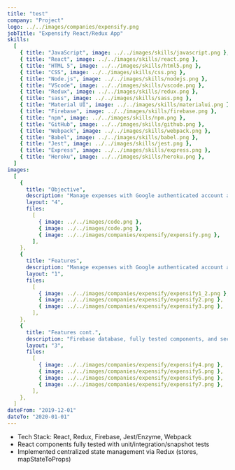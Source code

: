```yaml
---
title: "test"
company: "Project"
logo: ../../images/companies/expensify.png
jobTitle: "Expensify React/Redux App"
skills:
  [
    { title: "JavaScript", image: ../../images/skills/javascript.png },
    { title: "React", image: ../../images/skills/react.png },
    { title: "HTML 5", image: ../../images/skills/html5.png },
    { title: "CSS", image: ../../images/skills/css.png },
    { title: "Node.js", image: ../../images/skills/nodejs.png },
    { title: "VScode", image: ../../images/skills/vscode.png },
    { title: "Redux", image: ../../images/skills/redux.png },
    { title: "sass", image: ../../images/skills/sass.png },
    { title: "Material UI", image: ../../images/skills/materialui.png },
    { title: "Firebase", image: ../../images/skills/firebase.png },
    { title: "npm", image: ../../images/skills/npm.png },
    { title: "GitHub", image: ../../images/skills/github.png },
    { title: "Webpack", image: ../../images/skills/webpack.png },
    { title: "Babel", image: ../../images/skills/babel.png },
    { title: "Jest", image: ../../images/skills/jest.png },
    { title: "Express", image: ../../images/skills/express.png },
    { title: "Heroku", image: ../../images/skills/heroku.png },
  ]
images:
  [
    {
      title: "Objective",
      description: "Manage expenses with Google authenticated account and Firebase",
      layout: "4",
      files:
        [
          { image: ../../images/code.png },
          { image: ../../images/code.png },
          { image: ../../images/companies/expensify/expensify.png },
        ],
    },
    {
      title: "Features",
      description: "Manage expenses with Google authenticated account and Firebase",
      layout: "1",
      files:
        [
          { image: ../../images/companies/expensify/expensify1_2.png },
          { image: ../../images/companies/expensify/expensify2.png },
          { image: ../../images/companies/expensify/expensify3.png },
        ],
    },
    {
      title: "Features cont.",
      description: "Firebase database, fully tested components, and secure back-end data validation",
      layout: "3",
      files:
        [
          { image: ../../images/companies/expensify/expensify4.png },
          { image: ../../images/companies/expensify/expensify5.png },
          { image: ../../images/companies/expensify/expensify6.png },
          { image: ../../images/companies/expensify/expensify7.png },
        ],
    },
  ]
dateFrom: "2019-12-01"
dateTo: "2020-01-01"
---
```


- Tech Stack: React, Redux, Firebase, Jest/Enzyme, Webpack
- React components fully tested with unit/integration/snapshot tests
- Implemented centralized state management via Redux (stores, mapStateToProps)
